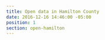 ```yaml
---
title: Open data in Hamilton County
date: 2016-12-16 14:46:00 -05:00
position: 1
section: open-hamilton
---
```



